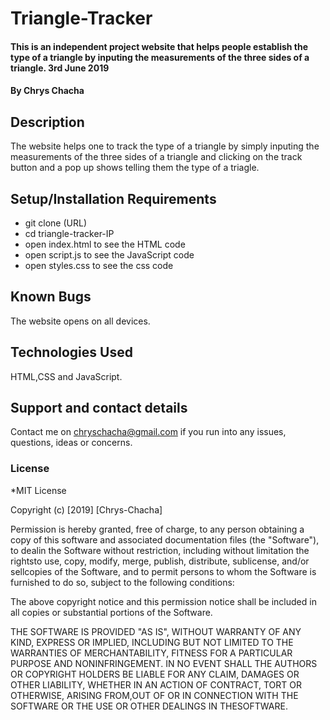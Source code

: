 # Triangle-Tracker
#### This is an independent project website that helps people establish the type of a triangle by inputing the measurements of the three sides of a triangle. 3rd June 2019
#### By **Chrys Chacha**
## Description
The website helps one to track the type of a triangle by simply inputing the measurements of the three sides of a triangle and clicking on the track button and a pop up shows telling them the type of a triagle.

## Setup/Installation Requirements
* git clone (URL)
* cd triangle-tracker-IP
* open index.html to see the HTML code
* open script.js to see the JavaScript code
* open styles.css to see the css code
## Known Bugs
The website opens on all devices.
## Technologies Used
HTML,CSS and JavaScript. 
## Support and contact details
Contact me on chryschacha@gmail.com if you run into any issues, questions, ideas or concerns.  
### License
*MIT License

Copyright (c) [2019] [Chrys-Chacha]

Permission is hereby granted, free of charge, to any person obtaining a copy
of this software and associated documentation files (the "Software"), to dealin the Software without restriction, including without limitation the rightsto use, copy, modify, merge, publish, distribute, sublicense, and/or sellcopies of the Software, and to permit persons to whom the Software is
furnished to do so, subject to the following conditions:

The above copyright notice and this permission notice shall be included in all copies or substantial portions of the Software.

THE SOFTWARE IS PROVIDED "AS IS", WITHOUT WARRANTY OF ANY KIND, EXPRESS OR
IMPLIED, INCLUDING BUT NOT LIMITED TO THE WARRANTIES OF MERCHANTABILITY,
FITNESS FOR A PARTICULAR PURPOSE AND NONINFRINGEMENT. IN NO EVENT SHALL THE
AUTHORS OR COPYRIGHT HOLDERS BE LIABLE FOR ANY CLAIM, DAMAGES OR OTHER
LIABILITY, WHETHER IN AN ACTION OF CONTRACT, TORT OR OTHERWISE, ARISING FROM,OUT OF OR IN CONNECTION WITH THE SOFTWARE OR THE USE OR OTHER DEALINGS IN THESOFTWARE.
